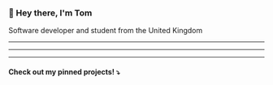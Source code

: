 ### 👋 Hey there, I'm Tom

Software developer and student from the United Kingdom
<!--
- 🧪 Interested in backend software development
- 🤖 Just finished [QR Calendar](https://github.com/tomheaton/qr-calendar), see it live!
- 🚀 Currently working on [Infinite Cards](https://github.com/tomheaton/infinitecards), check it out!
-->
<!-- [![tomheaton's View count](https://komarev.com/ghpvc/?username=tomheaton&style=flat-square)](https://github.com/tomheaton) -->

---

<!-- [![tomheaton's GitHub stats](https://github-readme-stats.vercel.app/api?username=tomheaton&show_icons=true&count_private=true&theme=github_dark)](https://github.com/tomheaton) -->

<!-- [![tomheaton's Top Languages](https://github-readme-stats.vercel.app/api/top-langs/?username=tomheaton&layout=compact&theme=github_dark)](https://github.com/tomheaton) -->

<!-- <p float="left">
  <img src="https://github-readme-stats.vercel.app/api?username=tomheaton&show_icons=true&count_private=true&theme=github_dark" width="50%" />
  <img src="https://github-readme-stats.vercel.app/api/top-langs/?username=tomheaton&layout=compact&theme=github_dark" width="40%" />
</p> -->

---

<!-- [![@tomheaton's Holopin board](https://holopin.me/tomheaton)](https://holopin.io/@tomheaton) -->

---

#### Check out my pinned projects! ⤵️
